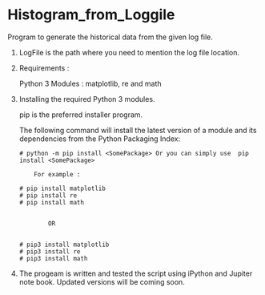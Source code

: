 # Histogram_from_Loggile

Program to generate the historical data from the given log file.

1. LogFile is the path where you need to mention the log file location.

2. Requirements :

   Python 3
   Modules : matplotlib, re and math

3. Installing the required Python 3 modules.
 
   pip is the preferred installer program. 

   The following command will install the latest version of a module and its dependencies from the Python Packaging   Index:

       # python -m pip install <SomePackage> Or you can simply use  pip install <SomePackage>
  
           For example :       

       # pip install matplotlib
       # pip install re
       # pip install math


               OR
 

       # pip3 install matplotlib
       # pip3 install re
       # pip3 install math
    


4. The progeam is written and tested the script using iPython and Jupiter note book. Updated versions will be coming soon.
